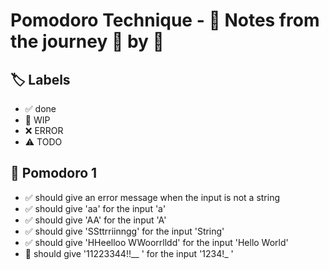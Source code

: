 # Pomodoro Technique - 📝 Notes from the journey 🍅 by 🍅


## 🏷️ Labels

- ✅ done
- 🚧 WIP
- ❌ ERROR
- ⚠ TODO

## 🍅 Pomodoro 1

* ✅ should give an error message when the input is not a string
* ✅ should give 'aa' for the input 'a'
* ✅ should give 'AA' for the input 'A'
* ✅ should give 'SSttrriinngg' for the input 'String'
* ✅ should give 'HHeelloo WWoorrlldd' for the input 'Hello World' 
* 🚧 should give '11223344!!__  ' for the input '1234!_ '
